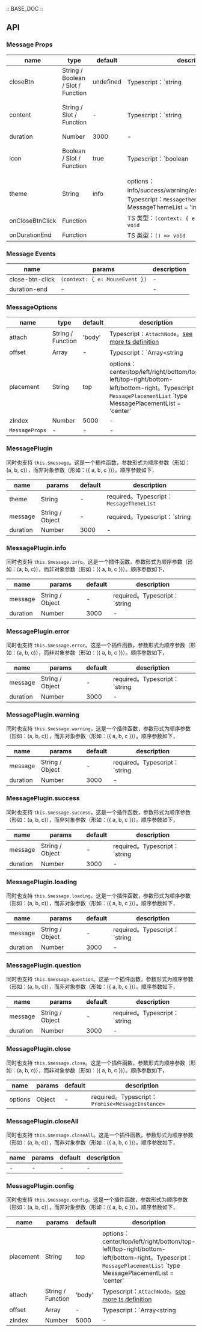 :: BASE_DOC ::

## API

### Message Props

name | type | default | description | required
-- | -- | -- | -- | --
closeBtn | String / Boolean / Slot / Function | undefined | Typescript：`string | boolean | TNode`。[see more ts definition](https://github.com/Tencent/tdesign-vue/blob/develop/src/common.ts) | N
content | String / Slot / Function | - | Typescript：`string | TNode`。[see more ts definition](https://github.com/Tencent/tdesign-vue/blob/develop/src/common.ts) | N
duration | Number | 3000 | \- | N
icon | Boolean / Slot / Function | true | Typescript：`boolean | TNode`。[see more ts definition](https://github.com/Tencent/tdesign-vue/blob/develop/src/common.ts) | N
theme | String | info | options：info/success/warning/error/question/loading。Typescript：`MessageThemeList` `type MessageThemeList = 'info' | 'success' | 'warning' | 'error' | 'question' | 'loading'`。[see more ts definition](https://github.com/Tencent/tdesign-vue/tree/develop/src/message/type.ts) | N
onCloseBtnClick | Function |  | TS 类型：`(context: { e: MouseEvent }) => void`<br/> | N
onDurationEnd | Function |  | TS 类型：`() => void`<br/> | N

### Message Events

name | params | description
-- | -- | --
close-btn-click | `(context: { e: MouseEvent })` | \-
duration-end | \- | \-

### MessageOptions

name | type | default | description | required
-- | -- | -- | -- | --
attach | String / Function | 'body' | Typescript：`AttachNode`。[see more ts definition](https://github.com/Tencent/tdesign-vue/blob/develop/src/common.ts) | N
offset | Array | - | Typescript：`Array<string | number>` | N
placement | String | top | options：center/top/left/right/bottom/top-left/top-right/bottom-left/bottom-right。Typescript：`MessagePlacementList` `type MessagePlacementList = 'center' | 'top' | 'left' | 'right' | 'bottom' | 'top-left' | 'top-right' | 'bottom-left' | 'bottom-right'`。[see more ts definition](https://github.com/Tencent/tdesign-vue/tree/develop/src/message/type.ts) | N
zIndex | Number | 5000 | \- | N
`MessageProps` | \- | - | \- | N

### MessagePlugin

同时也支持 `this.$message`。这是一个插件函数，参数形式为顺序参数（形如：(a, b, c)），而非对象参数（形如：({ a, b, c })）。顺序参数如下，

name | params | default | description
-- | -- | -- | --
theme | String | - | required。Typescript：`MessageThemeList`
message | String / Object | - | required。Typescript：`string | MessageOptions`
duration | Number | 3000 | \-

### MessagePlugin.info

同时也支持 `this.$message.info`。这是一个插件函数，参数形式为顺序参数（形如：(a, b, c)），而非对象参数（形如：({ a, b, c })）。顺序参数如下，

name | params | default | description
-- | -- | -- | --
message | String / Object | - | required。Typescript：`string | MessageInfoOptions` `type MessageInfoOptions = Omit<MessageOptions, 'theme'>`。[see more ts definition](https://github.com/Tencent/tdesign-vue/tree/develop/src/message/type.ts)
duration | Number | 3000 | \-

### MessagePlugin.error

同时也支持 `this.$message.error`。这是一个插件函数，参数形式为顺序参数（形如：(a, b, c)），而非对象参数（形如：({ a, b, c })）。顺序参数如下，

name | params | default | description
-- | -- | -- | --
message | String / Object | - | required。Typescript：`string | MessageInfoOptions`
duration | Number | 3000 | \-

### MessagePlugin.warning

同时也支持 `this.$message.warning`。这是一个插件函数，参数形式为顺序参数（形如：(a, b, c)），而非对象参数（形如：({ a, b, c })）。顺序参数如下，

name | params | default | description
-- | -- | -- | --
message | String / Object | - | required。Typescript：`string | MessageInfoOptions`
duration | Number | 3000 | \-

### MessagePlugin.success

同时也支持 `this.$message.success`。这是一个插件函数，参数形式为顺序参数（形如：(a, b, c)），而非对象参数（形如：({ a, b, c })）。顺序参数如下，

name | params | default | description
-- | -- | -- | --
message | String / Object | - | required。Typescript：`string | MessageInfoOptions`
duration | Number | 3000 | \-

### MessagePlugin.loading

同时也支持 `this.$message.loading`。这是一个插件函数，参数形式为顺序参数（形如：(a, b, c)），而非对象参数（形如：({ a, b, c })）。顺序参数如下，

name | params | default | description
-- | -- | -- | --
message | String / Object | - | required。Typescript：`string | MessageInfoOptions`
duration | Number | 3000 | \-

### MessagePlugin.question

同时也支持 `this.$message.question`。这是一个插件函数，参数形式为顺序参数（形如：(a, b, c)），而非对象参数（形如：({ a, b, c })）。顺序参数如下，

name | params | default | description
-- | -- | -- | --
message | String / Object | - | required。Typescript：`string | MessageInfoOptions`
duration | Number | 3000 | \-

### MessagePlugin.close

同时也支持 `this.$message.close`。这是一个插件函数，参数形式为顺序参数（形如：(a, b, c)），而非对象参数（形如：({ a, b, c })）。顺序参数如下，

name | params | default | description
-- | -- | -- | --
options | Object | - | required。Typescript：`Promise<MessageInstance>`

### MessagePlugin.closeAll

同时也支持 `this.$message.closeAll`。这是一个插件函数，参数形式为顺序参数（形如：(a, b, c)），而非对象参数（形如：({ a, b, c })）。顺序参数如下，

name | params | default | description
-- | -- | -- | --
\- | \- | - | \-

### MessagePlugin.config

同时也支持 `this.$message.config`。这是一个插件函数，参数形式为顺序参数（形如：(a, b, c)），而非对象参数（形如：({ a, b, c })）。顺序参数如下，

name | params | default | description
-- | -- | -- | --
placement | String | top | options：center/top/left/right/bottom/top-left/top-right/bottom-left/bottom-right。Typescript：`MessagePlacementList` `type MessagePlacementList = 'center' | 'top' | 'left' | 'right' | 'bottom' | 'top-left' | 'top-right' | 'bottom-left' | 'bottom-right'`。[see more ts definition](https://github.com/Tencent/tdesign-vue/tree/develop/src/message/type.ts)
attach | String / Function | 'body' | Typescript：`AttachNode`。[see more ts definition](https://github.com/Tencent/tdesign-vue/blob/develop/src/common.ts)
offset | Array | - | Typescript：`Array<string | number>`
zIndex | Number | 5000 | \-
